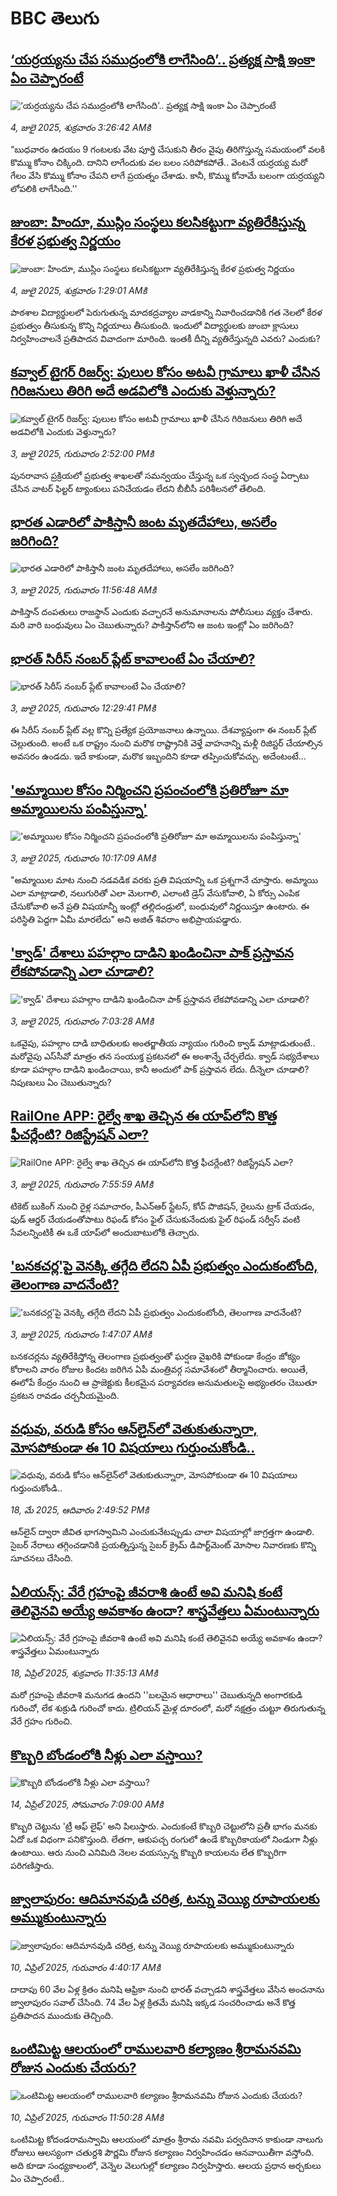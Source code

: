 # BBC తెలుగు## [‘యర్రయ్యను చేప సముద్రంలోకి లాగేసింది’.. ప్రత్యక్ష సాక్షి  ఇంకా ఏం చెప్పారంటే](https://www.bbc.com/telugu/articles/c74w0kwwv24o?at_campaign=githubrss)![‘యర్రయ్యను చేప సముద్రంలోకి లాగేసింది’.. ప్రత్యక్ష సాక్షి  ఇంకా ఏం చెప్పారంటే](https://ichef.bbci.co.uk/ace/ws/240/cpsprodpb/5518/live/b3067b50-5880-11f0-9074-8989d8c97d87.jpg)_4, జులై 2025, శుక్రవారం 3:26:42 AMకి_“బుధవారం ఉదయం 9 గంటలకు వేట పూర్తి చేసుకుని తీరం వైపు తిరిగొస్తున్న సమయంలో వలకి కొమ్ము కోనాం చిక్కింది. దానిని లాగేందుకు వల బలం సరిపోకపోతే.. వెంటనే యర్రయ్య మరో గేలం వేసి కొమ్ము కోనాం చేపని లాగే ప్రయత్నం చేశాడు. కానీ, కొమ్ము కోనామే బలంగా యర్రయ్యని లోపలికి లాగేసింది.''## [జుంబా: హిందూ, ముస్లిం సంస్థలు కలసికట్టుగా వ్యతిరేకిస్తున్న కేరళ ప్రభుత్వ నిర్ణయం](https://www.bbc.com/telugu/articles/cdjx211m9j8o?at_campaign=githubrss)![జుంబా: హిందూ, ముస్లిం సంస్థలు కలసికట్టుగా వ్యతిరేకిస్తున్న కేరళ ప్రభుత్వ నిర్ణయం](https://ichef.bbci.co.uk/ace/ws/240/cpsprodpb/0d52/live/71227ea0-581c-11f0-b5c5-012c5796682d.jpg)_4, జులై 2025, శుక్రవారం 1:29:01 AMకి_పాఠశాల విద్యార్థులలో పెరుగుతున్న మాదకద్రవ్యాల వాడకాన్ని నివారించడానికి గత నెలలో కేరళ ప్రభుత్వం తీసుకున్న కొన్ని నిర్ణయాలు తీసుకుంది. ఇందులో విద్యార్థులకు జుంబా క్లాసులు నిర్వహించాలనే ప్రతిపాదన వివాదంగా మారింది. ఇంతకీ దీన్ని వ్యతిరేస్తున్నది ఎవరు? ఎందుకు?## [కవ్వాల్ టైగర్ రిజర్వ్: పులుల కోసం  అటవీ గ్రామాలు ఖాళీ చేసిన గిరిజనులు తిరిగి అదే అడవిలోకి ఎందుకు వెళ్తున్నారు?](https://www.bbc.com/telugu/articles/cx2npz3z7zqo?at_campaign=githubrss)![కవ్వాల్ టైగర్ రిజర్వ్: పులుల కోసం  అటవీ గ్రామాలు ఖాళీ చేసిన గిరిజనులు తిరిగి అదే అడవిలోకి ఎందుకు వెళ్తున్నారు?](https://ichef.bbci.co.uk/ace/standard/240/cpsprodpb/71f1/live/206b78b0-581f-11f0-960d-e9f1088a89fe.jpg)_3, జులై 2025, గురువారం 2:52:00 PMకి_పునరావాస ప్రక్రియలో ప్రభుత్వ శాఖలతో సమన్వయం చేస్తున్న ఒక స్వచ్ఛంద సంస్థ ఏర్పాటు చేసిన వాటర్ ఫిల్టర్ ట్యాంకులు పనిచేయడం లేదని బీబీసీ పరిశీలనలో తేలింది.## [భారత ఎడారిలో పాకిస్తానీ జంట మృతదేహాలు, అసలేం జరిగింది?](https://www.bbc.com/telugu/articles/c2k1z7937v4o?at_campaign=githubrss)![భారత ఎడారిలో పాకిస్తానీ జంట మృతదేహాలు, అసలేం జరిగింది?](https://ichef.bbci.co.uk/ace/ws/240/cpsprodpb/5128/live/e4889810-57f0-11f0-aae6-fbbb0fc1ccc7.jpg)_3, జులై 2025, గురువారం 11:56:48 AMకి_పాకిస్తాన్ దంపతులు రాజస్థాన్ ఎందుకు వచ్చారనే అనుమానాలను పోలీసులు వ్యక్తం చేశారు. మరి వారి బంధువులు ఏం చెబుతున్నారు? పాకిస్తాన్‌లోని ఆ జంట ఇంట్లో ఏం జరిగింది?## [భారత్ సిరీస్ నంబర్ ప్లేట్ కావాలంటే ఏం చేయాలి?](https://www.bbc.com/telugu/articles/c9dg040gzv6o?at_campaign=githubrss)![భారత్ సిరీస్ నంబర్ ప్లేట్ కావాలంటే ఏం చేయాలి?](https://ichef.bbci.co.uk/ace/ws/240/cpsprodpb/c5c0/live/7facfba0-5801-11f0-b5c5-012c5796682d.jpg)_3, జులై 2025, గురువారం 12:29:41 PMకి_ఈ సిరీస్ నంబర్ ప్లేట్ వల్ల కొన్ని ప్రత్యేక ప్రయోజనాలు ఉన్నాయి. దేశవ్యాప్తంగా ఈ నంబర్ ప్లేట్ చెల్లుతుంది. అంటే ఒక రాష్ట్రం నుంచి మరొక రాష్ట్రానికి వెళ్తే వాహనాన్ని మళ్లీ రిజిస్టర్ చేయాల్సిన అవసరం ఉండదు. ఇదే కాకుండా, మరొక ఇబ్బందిని కూడా తప్పించుకోవచ్చు. అదేంటంటే...## ['అమ్మాయిల కోసం నిర్మించని ప్రపంచంలోకి ప్రతిరోజూ మా అమ్మాయిలను పంపిస్తున్నా'](https://www.bbc.com/telugu/articles/c9w1y29p2njo?at_campaign=githubrss)!['అమ్మాయిల కోసం నిర్మించని ప్రపంచంలోకి ప్రతిరోజూ మా అమ్మాయిలను పంపిస్తున్నా'](https://ichef.bbci.co.uk/ace/ws/240/cpsprodpb/7539/live/5c8d2060-57e7-11f0-bac7-59e5f1e1335c.png)_3, జులై 2025, గురువారం 10:17:09 AMకి_"అమ్మాయిల మాట నుంచి నడవడిక వరకు ప్రతి విషయాన్ని ఒక ప్రశ్నగానే చూస్తారు. అమ్మాయి ఎలా మాట్లాడాలి, నలుగురితో ఎలా మెలగాలి, ఎలాంటి డ్రెస్ వేసుకోవాలి, ఏ కోర్సు ఎంపిక చేసుకోవాలి అనే ప్రతి విషయాన్నీ ఇంట్లో తల్లిదండ్రులో, బంధువులో నిర్ణయిస్తూ ఉంటారు. ఈ పరిస్థితి పెద్దగా ఏమీ మారలేదు" అని అజిత్ శివరాం అభిప్రాయపడ్డారు.## ['క్వాడ్' దేశాలు పహల్గాం దాడిని ఖండించినా పాక్‌ ప్రస్తావన లేకపోవడాన్ని ఎలా చూడాలి? ](https://www.bbc.com/telugu/articles/cdr3kmmgyrko?at_campaign=githubrss)!['క్వాడ్' దేశాలు పహల్గాం దాడిని ఖండించినా పాక్‌ ప్రస్తావన లేకపోవడాన్ని ఎలా చూడాలి? ](https://ichef.bbci.co.uk/ace/ws/240/cpsprodpb/e2f1/live/c92eb0a0-57db-11f0-bac7-59e5f1e1335c.jpg)_3, జులై 2025, గురువారం 7:03:28 AMకి_ఒకవైపు, పహల్గాం దాడి బాధితులకు అంతర్జాతీయ న్యాయం గురించి క్వాడ్ మాట్లాడుతుంటే.. మరోవైపు ఎస్‌సీవో మాత్రం తన సంయుక్త ప్రకటనలో ఈ అంశాన్నే చేర్చలేదు. క్వాడ్ సభ్యదేశాలు కూడా పహల్గాం దాడిని ఖండించాయి, కానీ అందులో పాక్ ప్రస్తావన లేదు. దీన్నెలా చూడాలి? నిపుణులు ఏం చెబుతున్నారు?## [RailOne APP: రైల్వే శాఖ తెచ్చిన ఈ యాప్‌‌లోని కొత్త ఫీచర్లేంటి? రిజిస్ట్రేషన్ ఎలా? ](https://www.bbc.com/telugu/articles/cn814pkgdn7o?at_campaign=githubrss)![RailOne APP: రైల్వే శాఖ తెచ్చిన ఈ యాప్‌‌లోని కొత్త ఫీచర్లేంటి? రిజిస్ట్రేషన్ ఎలా? ](https://ichef.bbci.co.uk/ace/ws/240/cpsprodpb/5db4/live/f7ea64b0-57eb-11f0-972f-6b9fb11f4e82.png)_3, జులై 2025, గురువారం 7:55:59 AMకి_టికెట్ బుకింగ్ నుంచి రైళ్ల సమాచారం, పీఎన్ఆర్ స్టేటస్, కోచ్ పొజిషన్, రైలును ట్రాక్ చేయడం, ఫుడ్ ఆర్డర్ చేయడంతోపాటు రిఫండ్ కోసం ఫైల్ చేసుకునేందుకు ఫైల్ రిఫండ్ సర్వీస్ వంటి సేవలన్నింటికీ ఈ ఒకే యాప్‌లో అందుబాటులోకి తెచ్చారు.## ['బనకచర్ల'పై వెనక్కి తగ్గేది లేదని ఏపీ ప్రభుత్వం ఎందుకంటోంది, తెలంగాణ వాదనేంటి? ](https://www.bbc.com/telugu/articles/c9qxywd20reo?at_campaign=githubrss)!['బనకచర్ల'పై వెనక్కి తగ్గేది లేదని ఏపీ ప్రభుత్వం ఎందుకంటోంది, తెలంగాణ వాదనేంటి? ](https://ichef.bbci.co.uk/ace/ws/240/cpsprodpb/2a6c/live/24750ef0-57af-11f0-a868-b748bd0af11a.jpg)_3, జులై 2025, గురువారం 1:47:07 AMకి_బనకచర్లను వ్యతిరేకిస్తోన్న తెలంగాణ ప్రభుత్వంతో ఘర్షణ వైఖరికి పోకుండా కేంద్రం జోక్యం కోరాలని వారం రోజుల కిందట జరిగిన ఏపీ మంత్రివర్గ సమావేశంలో తీర్మానించారు. అయితే, ఈలోపే కేంద్రం నుంచి ఆ ప్రాజెక్టుకు కీలకమైన పర్యావరణ అనుమతులపై అభ్యంతరం చెబుతూ ప్రకటన రావడం చర్చనీయమైంది.## [వధువు, వరుడి కోసం ఆన్‌లైన్‌లో వెతుకుతున్నారా, మోసపోకుండా ఈ 10 విషయాలు గుర్తుంచుకోండి..](https://www.bbc.com/telugu/articles/c5yrny82136o?at_campaign=githubrss)![వధువు, వరుడి కోసం ఆన్‌లైన్‌లో వెతుకుతున్నారా, మోసపోకుండా ఈ 10 విషయాలు గుర్తుంచుకోండి..](https://ichef.bbci.co.uk/ace/ws/240/cpsprodpb/74cc/live/3f04f8a0-28fe-11f0-8c66-ebf25fc2cfef.jpg)_18, మే 2025, ఆదివారం 2:49:52 PMకి_ఆన్‌లైన్ ద్వారా జీవిత భాగస్వామిని ఎంచుకునేటప్పుడు చాలా విషయాల్లో జాగ్రత్తగా ఉండాలి. సైబర్ నేరాలు తగ్గించడానికి ప్రయత్నిస్తున్న సైబర్ క్రైమ్ డిపార్ట్‌మెంట్ మోసాల నివారణకు కొన్ని సూచనలు చేసింది.## [ఏలియన్స్: వేరే గ్రహంపై జీవరాశి ఉంటే అవి మనిషి కంటే తెలివైనవి అయ్యే అవకాశం ఉందా? శాస్త్రవేత్తలు ఏమంటున్నారు](https://www.bbc.com/telugu/articles/cn7xelz1r85o?at_campaign=githubrss)![ఏలియన్స్: వేరే గ్రహంపై జీవరాశి ఉంటే అవి మనిషి కంటే తెలివైనవి అయ్యే అవకాశం ఉందా? శాస్త్రవేత్తలు ఏమంటున్నారు](https://ichef.bbci.co.uk/ace/ws/240/cpsprodpb/b07b/live/a29a56f0-1b9b-11f0-a455-cf1d5f751d2f.png)_18, ఏప్రిల్ 2025, శుక్రవారం 11:35:13 AMకి_మరో గ్రహంపై జీవరాశి మనుగడ ఉందని ''బలమైన ఆధారాలు'' చెబుతున్నది అంగారకుడి గురించో, లేక శుక్రుడి గురించో కాదు. ట్రిలియన్ మైళ్ల దూరంలో, మరో నక్షత్రం చుట్టూ తిరుగుతున్న వేరే గ్రహం గురించి.## [కొబ్బరి బోండంలోకి నీళ్లు ఎలా వస్తాయి?](https://www.bbc.com/telugu/articles/czjn4mzxxy8o?at_campaign=githubrss)![కొబ్బరి బోండంలోకి నీళ్లు ఎలా వస్తాయి?](https://ichef.bbci.co.uk/ace/ws/240/cpsprodpb/46c5/live/684a55e0-18fd-11f0-8b11-7756b7b808cc.jpg)_14, ఏప్రిల్ 2025, సోమవారం 7:09:00 AMకి_కొబ్బరి చెట్టును 'ట్రీ ఆఫ్ లైఫ్' అని పిలుస్తారు. ఎందుకంటే కొబ్బరి చెట్టులోని ప్రతీ భాగం మనకు ఏదో ఒక విధంగా పనికొస్తుంది. లేతగా, ఆకుపచ్చ రంగులో ఉండే కొబ్బరికాయలో నిండుగా నీళ్లు ఉంటాయి. ఆరు నుంచి ఎనిమిది నెలల వయస్సున్న కొబ్బరి కాయలను లేత కొబ్బరిగా పరిగణిస్తారు.## [జ్వాలాపురం: ఆదిమానవుడి చరిత్ర, టన్ను వెయ్యి రూపాయలకు అమ్ముకుంటున్నారు ](https://www.bbc.com/telugu/articles/creqqnwdd5qo?at_campaign=githubrss)![జ్వాలాపురం: ఆదిమానవుడి చరిత్ర, టన్ను వెయ్యి రూపాయలకు అమ్ముకుంటున్నారు ](https://ichef.bbci.co.uk/ace/ws/240/cpsprodpb/765e/live/b472e2d0-15b4-11f0-842b-a7355694993d.jpg)_10, ఏప్రిల్ 2025, గురువారం 4:40:17 AMకి_దాదాపు 60 వేల ఏళ్ల క్రితం మనిషి ఆఫ్రికా నుంచి భారత్ వచ్చాడని శాస్త్రవేత్తలు వేసిన అంచనాను జ్వాలాపురం సవాల్ చేసింది. 74 వేల ఏళ్ల క్రితమే మనిషి ఇక్కడ సంచరించాడు అనే కొత్త ప్రతిపాదన ముందుకు తెచ్చింది.## [ఒంటిమిట్ట ఆలయంలో రాములవారి కల్యాణం శ్రీరామనవమి రోజున ఎందుకు చేయరు?](https://www.bbc.com/telugu/articles/ce822j5e465o?at_campaign=githubrss)![ఒంటిమిట్ట ఆలయంలో రాములవారి కల్యాణం శ్రీరామనవమి రోజున ఎందుకు చేయరు?](https://ichef.bbci.co.uk/ace/ws/240/cpsprodpb/fed5/live/25534d40-1601-11f0-b58a-6113af226972.jpg)_10, ఏప్రిల్ 2025, గురువారం 11:50:28 AMకి_ఒంటిమిట్ట కోదండరామస్వామి ఆలయంలో మాత్రం శ్రీరామ నవమి పర్వదినాన కాకుండా నాలుగు రోజులు ఆలస్యంగా చతుర్దశి పౌర్ణమి రోజున కల్యాణం నిర్వహించడం ఆనవాయితీగా వస్తోంది. అది కూడా సంధ్యకాలంలో, వెన్నెల వెలుగుల్లో కల్యాణం నిర్వహిస్తారు. ఆలయ ప్రధాన అర్చకులు ఏం చెప్పారంటే..
